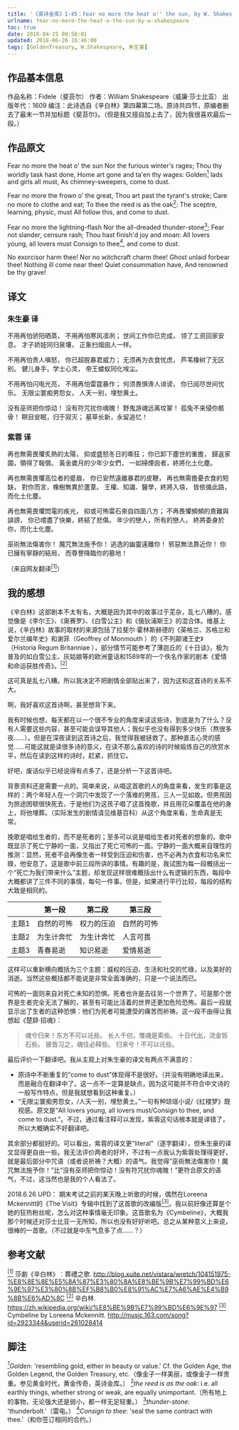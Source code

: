 ```yaml
---
title: '《英诗金库》I-45：Fear no more the heat o'' the sun, by W. Shakespeare'
urlname: fear-no-more-the-heat-o-the-sun-by-w-shakespeare
toc: true
date: 2018-04-25 00:58:01
updated: 2018-06-26 16:46:00
tags: [GoldenTreasury, W.Shakespeare, 朱生豪]
---
```


## 作品基本信息

作品名称：Fidele（斐苔尔）
作者：William Shakespeare（威廉·莎士比亚）
出版年代：1609
编注：此诗选自《辛白林》第四幕第二场。原诗共四节，原编者删去了最末一节并加标题《斐苔尔》。（但是我又擅自加上去了，因为我很喜欢最后一段。）

## 作品原文

Fear no more the heat o' the sun
Nor the furious winter's rages;
Thou thy worldly task hast done,
Home art gone and ta'en thy wages:
Golden<a href="#note1" id="note1ref"><sup>1</sup></a> lads and girls all must,
As chimney-sweepers, come to dust.

Fear no more the frown o' the great,
Thou art past the tyrant's stroke;
Care no more to clothe and eat;
To thee the reed is as the oak<a href="#note2" id="note2ref"><sup>2</sup></a>:
The sceptre, learning, physic, must
All follow this, and come to dust.

Fear no more the lightning-flash
Nor the all-dreaded thunder-stone<a href="#note3" id="note3ref"><sup>3</sup></a>;
Fear not slander, censure rash;
Thou hast finish'd joy and moan:
All lovers young, all lovers must
Consign to thee<a href="#note4" id="note4ref"><sup>4</sup></a>, and come to dust.

No exorcisor harm thee!
Nor no witchcraft charm thee!
Ghost unlaid forbear thee!
Nothing ill come near thee!
Quiet consummation have,
And renowned be thy grave!

## 译文
### 朱生豪 译
不用再怕骄阳晒蒸，
不用再怕寒风凛冽；
世间工作你已完成，
领了工资回家安息。
才子娇娃同归泉壤，
正象扫烟囱人一样。

不用再怕贵人嗔怒，
你已超脱暴君威力；
无须再为衣食忧虑，
芦苇橡树了无区别。
健儿身手，学士心灵，
帝王蝼蚁同化埃尘。

不用再怕闪电光亮，
不用再怕雷霆暴作；
何须畏惧谗人诽谤，
你已阅尽世间忧乐。
无限尘寰痴男怨女，
人天一别，埋愁黄土。

没有巫师把你惊动！
没有符咒扰你魂魄！
野鬼游魂远离坟冢！
孤兔不来侵你骸骨！
瞑目安眠，归于寂灭；
墓草长新，永留追忆！

### 紫蓉 译
再也無需畏懼炙熱的太陽，
抑或盛怒冬日的嘶狂；
你已卸下塵世的重擔，
歸返家園，領得了報償。
黃金歲月的少年少女們，
一如掃煙囪者，終將化土化塵。

再也無需畏懼高位者的蹙眉，
你已安然遠離暴君的皮鞭，
再也無需擔憂衣食的短缺，
對你而言，橡樹無異於蘆葦。
王權、知識、醫學，終將入墳，
皆依循此路，而化土化塵。

再也無需畏懼閃電的疾光，
抑或可怖雷石來自四面八方；
不再畏懼頻頻的責難與誹謗，
你已嚐盡了快樂，終結了悲傷。
年少的戀人，所有的戀人，
終將委身於你，而化土化塵。

巫術無法傷害你！
魔咒無法施予你！
逃逸的幽靈遠離你！
邪惡無法靠近你！
你已擁有寧靜的結局，
而尊譽降臨你的墓地！

（来自网友翻译<a href="#bib1" id="bib1ref"><sup>[1]</sup></a>）

## 我的感想

《辛白林》这部剧本不太有名，大概是因为其中的故事过于芜杂，乱七八糟的，感觉像是《李尔王》、《奥赛罗》、《白雪公主》和《俄狄浦斯王》的混合体。维基上说，《辛白林》故事的取材的来源包括了拉斐尔·霍林斯赫德的《英格兰、苏格兰和爱尔兰编年史》和谢菲（Geoffrey of Monmouth ）的《不列颠诸王史》（Historia Regum Britanniae ），部分情节可能参考了薄迦丘的《十日谈》，极为普及的如白雪公主、灰姑娘等的欧洲童话和1589年的一个佚名作家的剧本《爱情和命运获胜传奇》。<a href="#bib2" id="bib2ref"><sup>[2]</sup></a>

这可真是乱七八糟。所以我决定不把剧情全部贴出来了，因为这和这首诗的关系不大。

啊，我好喜欢这首诗啊，甚至想背下来。

我有时候也想，每天都在以一个很不专业的角度来读这些诗，到底是为了什么？没有人需要这些内容，甚至可能会误导其他人；我似乎也没有得到多少快乐（熬很多夜……）。但是在深夜读到这首诗之后，我觉得我被拯救了。那种直击心灵的感觉……可能这就是读很多诗的意义，在读不那么喜欢的诗的时候锻炼自己的欣赏水平，然后在读到这样的诗时，赶紧，抓住它。

好吧，废话似乎已经说得有点多了，还是分析一下这首诗吧。

背景资料还是需要一点的。简单来说，从唱这首歌的人的角度来看，发生的事是这样的：两个年轻人在一个洞穴中发现了一个落难的男孩，三人一见如故。但男孩因为旅途困顿很快死去，于是他们为这孩子唱了这首挽歌，并且用花朵覆盖在他的身上，将他埋葬。（实际发生的剧情请见维基百科）从这个角度来看，生命真是无常。

挽歌是唱给生者的，而不是死者的；至多可以说是唱给生者对死者的想象的。歌中既显示了死亡宁静的一面，又指出了死亡可怖的一面。宁静的一面大概来自理性的推测：显然，死者不会再像生者一样受到压迫和伤害，也不必再为衣食和功名来忙碌，他安息了。这是歌中前三段所讲的事情。有趣的是，我试图为每一段概括出一个“死亡为我们带来什么”主题，却发现这样很难概括出什么有逻辑的东西，每段中大概都讲了三件不同的事情，每句一件事。但是，如果进行平行比较，每段的结构大致是相同的。

| | 第一段 | 第二段 | 第三段 |
| --- | --- | --- | --- |
| 主题1 | 自然的可怖 | 权力的压迫 | 自然的可怖 |
| 主题2 | 为生计奔忙 | 为生计奔忙 | 人言可畏 |
| 主题3 | 青春易逝 | 知识易逝 | 爱情易逝 |

这样可以重新横向概括为三个主题：威权的压迫、生活和社交的忙碌，以及美好的消逝。当然这些概括都不能说是非常全面准确的，只是一个说法而已。

可怖的一面则来自对死亡未知的恐惧。死者也许是去往另一个世界了，可是那个世界是生者完全无法了解的，甚至有可能比活着的世界还更加危险恐怖。最后一段就显示出了生者的这种恐惧：他们为死者可能遭受的痛苦而祈祷。这一段不由得让我想起《楚辞·招魂》：

> 魂兮归来！东方不可以讬些。
长人千仞，惟魂是索些。
十日代出，流金铄石些。
彼皆习之，魂往必释些。
归来兮！不可以讬些。

最后评价一下翻译吧。我从主观上对朱生豪的译文有两点不满意的：
* 原诗中不断重复的“come to dust”体现得不是很好。（并没有明确地译出来，而是融合在翻译中了。这一点不一定算是缺点，因为这可能并不符合中文诗的一般写作特点，但是我就想看到这种重复。）
* “无限尘寰痴男怨女，/人天一别，埋愁黄土。”一句有种琼瑶小说/《红楼梦》既视感。原文是“All lovers young, all lovers must/Consign to thee, and come to dust.”。不过，通过看注释可以发现，紫蓉这句话根本就是译错了，所以大概确实不好翻译吧。

其余部分都挺好的。可以看出，紫蓉的译文更“literal”（逐字翻译），但朱生豪的译文显得更自由一些。我无法评价两者的好坏，不过有一点我认为紫蓉处理得更好，就是最后部分中咒语（或者说祈祷？大概）的语气。我觉得“巫術無法傷害你！魔咒無法施予你！”比“没有巫师把你惊动！没有符咒扰你魂魄！”更符合原文的语气，不过，这当然也是我的个人看法了。

2018.6.26 UPD：
期末考试之前的某天晚上听歌的时候，偶然在Loreena Mckennitt的《The Visit》专辑中找到了这首歌的改编版<a href="#bib3" id="bib3ref"><sup>[3]</sup></a>。我以前好像还算是个她的狂热粉丝呢，怎么对这种事情毫无印象。这首歌名为《Cymbeline》，大概我那个时候还对莎士比亚一无所知，所以也没有好好听吧。总之从某种意义上来说，很棒的一首歌。（不过就是中东气息多了点……？）

## 参考文献
<a id="bib1" href="#bib1ref"><sup>[1]</sup></a> 莎劇《辛白林》︰葬禮之歌. http://blog.xuite.net/vistara/wretch/104151975-%E8%8E%8E%E5%8A%87%E3%80%8A%E8%BE%9B%E7%99%BD%E6%9E%97%E3%80%8B%EF%B8%B0%E8%91%AC%E7%A6%AE%E4%B9%8B%E6%AD%8C
<a id="bib2" href="#bib2ref"><sup>[2]</sup></a> 辛白林. https://zh.wikipedia.org/wiki/%E8%BE%9B%E7%99%BD%E6%9E%97
<a id="bib3" href="#bib3ref"><sup>[3]</sup></a> Cymbeline by Loreena Mckennitt. <http://music.163.com/song?id=2923344&userid=261028414>

## 脚注
<a id="note1" href="#note1ref"><sup>1</sup></a>*Golden*: 'resembling gold, either in beauty or value.' Cf. the Golden Age, the Golden Legend, the Golden Treasury, etc.（像金子一样美丽，或像金子一样贵重。参见黄金时代，黄金传奇，英诗金库。）
<a id="note2" href="#note2ref"><sup>2</sup></a>*the reed is as the oak*: i.e. all earthly things, whether strong or weak, are equally unimportant.（所有地上的事物，无论强大还是弱小，都一样无足轻重。）
<a id="note3" href="#note3ref"><sup>3</sup></a>*thunder-stone*: 'thunderbolt.'（雷电。）
<a id="note4" href="#note4ref"><sup>4</sup></a>*Consign to thee*: 'seal the same contract with thee.'（和你签订相同的合约。）
